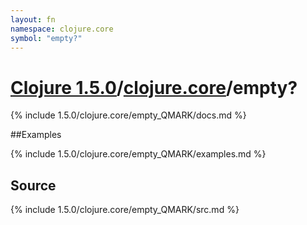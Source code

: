 ```yaml
---
layout: fn
namespace: clojure.core
symbol: "empty?"
---
```


# [Clojure 1.5.0](../../)/[clojure.core](../)/empty?

{% include 1.5.0/clojure.core/empty_QMARK/docs.md %}

##Examples

{% include 1.5.0/clojure.core/empty_QMARK/examples.md %}
## Source
{% include 1.5.0/clojure.core/empty_QMARK/src.md %}

